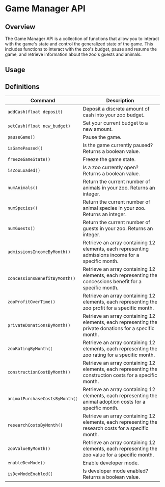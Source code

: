 # Game Manager API

## Overview

The Game Manager API is a collection of functions that allow you to interact with the game's state and control the generalized state of the game. This includes functions to interact with the zoo's budget, pause and resume the game, and retrieve information about the zoo's guests and animals.

## Usage

## Definitions

| Command  | Description |
| ------------- | ------------- |
| `addCash(float deposit)` | Deposit a discrete amount of cash into your zoo budget. |
| `setCash(float new_budget)` | Set your current budget to a new amount. |
| `pauseGame()` | Pause the game. |
| `isGamePaused()` | Is the game currently paused? Returns a boolean value. |
| `freezeGameState()` | Freeze the game state. |
| `isZooLoaded()` | Is a zoo currently open? Returns a boolean value. |
| `numAnimals()` | Return the current number of animals in your zoo. Returns an integer. |
| `numSpecies()` | Return the current number of animal species in your zoo. Returns an integer. |
| `numGuests()` | Return the current number of guests in your zoo. Returns an integer. |
| `admissionsIncomeByMonth()` | Retrieve an array containing 12 elements, each representing admissions income for a specific month. |
| `concessionsBenefitByMonth()` | Retrieve an array containing 12 elements, each representing the concessions benefit for a specific month. |
| `zooProfitOverTime()` | Retrieve an array containing 12 elements, each representing the zoo profit for a specific month. |
| `privateDonationsByMonth()` | Retrieve an array containing 12 elements, each representing the private donations for a specific month. |
| `zooRatingByMonth()` | Retrieve an array containing 12 elements, each representing the zoo rating for a specific month. |
| `constructionCostByMonth()` | Retrieve an array containing 12 elements, each representing the construction costs for a specific month. |
| `animalPurchaseCostsByMonth()` | Retrieve an array containing 12 elements, each representing the animal adoption costs for a specific month. |
| `researchCostsByMonth()` | Retrieve an array containing 12 elements, each representing the research costs for a specific month. |
| `zooValueByMonth()` | Retrieve an array containing 12 elements, each representing the zoo value for a specific month. |
| `enableDevMode()` | Enable developer mode. |
| `isDevModeEnabled()` | Is developer mode enabled? Returns a boolean value. |
